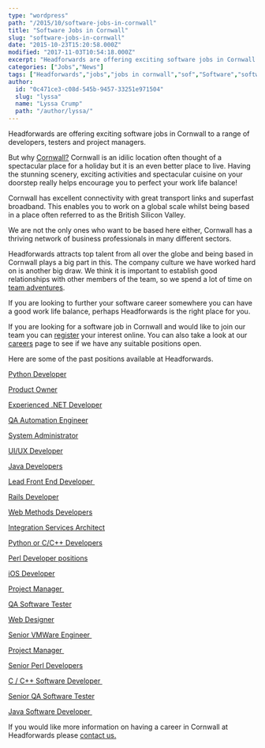 ```yaml
---
type: "wordpress"
path: "/2015/10/software-jobs-in-cornwall"
title: "Software Jobs in Cornwall"
slug: "software-jobs-in-cornwall"
date: "2015-10-23T15:20:58.000Z"
modified: "2017-11-03T10:54:18.000Z"
excerpt: "Headforwards are offering exciting software jobs in Cornwall to a range of developers, testers and project managers. But why Cornwall? Cornwall is an idilic location often thought of a spectacular place for a holiday but it is an even better place to live. Having the stunning scenery, exciting activities and spectacular cuisine on your doorstep really helps encourage \[…\]"
categories: ["Jobs","News"]
tags: ["Headforwards","jobs","jobs in cornwall","sof","Software","software career","software careers cornwall","software careers uk","software job","software job cornwall","software job uk"]
author:
  id: "0c471ce3-c08d-545b-9457-33251e971504"
  slug: "lyssa"
  name: "Lyssa Crump"
  path: "/author/lyssa/"
---
```

Headforwards are offering exciting software jobs in Cornwall to a range of developers, testers and project managers.

But why [Cornwall?](https://www.visitcornwall.com/) Cornwall is an idilic location often thought of a spectacular place for a holiday but it is an even better place to live. Having the stunning scenery, exciting activities and spectacular cuisine on your doorstep really helps encourage you to perfect your work life balance!

Cornwall has excellent connectivity with great transport links and superfast broadband. This enables you to work on a global scale whilst being based in a place often referred to as the British Silicon Valley.

We are not the only ones who want to be based here either, Cornwall has a thriving network of business professionals in many different sectors.

Headforwards attracts top talent from all over the globe and being based in Cornwall plays a big part in this. The company culture we have worked hard on is another big draw. We think it is important to establish good relationships with other members of the team, so we spend a lot of time on [team adventures](http://www.headforwards.com/category/team-adventures/).

If you are looking to further your software career somewhere you can have a good work life balance, perhaps Headforwards is the right place for you.

If you are looking for a software job in Cornwall and would like to join our team you can [register](http://www.headforwards.com/careers/application-form/ "Application Form") your interest online. You can also take a look at our [careers](http://www.headforwards.com/careers/) page to see if we have any suitable positions open.

Here are some of the past positions available at Headforwards.

[Python Developer](http://www.headforwards.com/careers/python-developer/)

[Product Owner](http://www.headforwards.com/product-owner/)

[Experienced .NET Developer](http://www.headforwards.com/net-developer/)

[QA Automation Engineer](http://www.headforwards.com/careers/qa-automation-engineer/ "QA Automation Engineer")

[System Administrator](http://www.headforwards.com/careers/system-administrator/)

[UI/UX Developer](http://www.headforwards.com/careers/ui-ux-front-end-developer/ "UI/UX Front End Developer")

[Java Developers](http://www.headforwards.com/careers/java-software-developers/ "Java Software Developers")

[Lead Front End Developer ](http://www.headforwards.com/careers/lead-front-end-developer/)

[Rails Developer](http://www.headforwards.com/careers/ruby-on-rails-developer/)

[Web Methods Developers](http://www.headforwards.com/careers/webmethods-developer/ "webMethods Developer")

[Integration Services Architect](http://www.headforwards.com/careers/integration-services-architect/ "Integration Services Architect")

[Python or C/C++ Developers](http://www.headforwards.com/careers/python-developers/ "Python or C/C++ Developers")

[Perl Developer positions](careers/perl-developer-positions "Perl Developer Positions at Headforwards")

[iOS Developer](http://www.headforwards.com/ios-application-developers/ "iOS Application Developers")

[Project Manager ](http://www.headforwards.com/careers/project-manager-position/ "Project Manager Position")

[QA Software Tester](http://www.headforwards.com/qa-software-tester/ "QA Software Tester")

[Web Designer](http://www.headforwards.com/web-designer/ "Web Designer")

[Senior VMWare Engineer ](http://www.headforwards.com/careers/senior-vmware-engineer/ "Senior VMware Engineer")

[Project Manager ](http://www.headforwards.com/careers/project-manager-position/ "Project Manager Position")

[Senior Perl Developers](http://www.headforwards.com/careers/senior-perl-developers/)

[C / C++ Software Developer ](http://www.headforwards.com/careers/cpp-software-developer/)

[Senior QA Software Tester](http://www.headforwards.com/senior-qa-software-tester/)

[Java Software Developer ](http://www.headforwards.com/java-software-developer/)

If you would like more information on having a career in Cornwall at Headforwards please [contact us.](http://www.headforwards.com/contactus/)